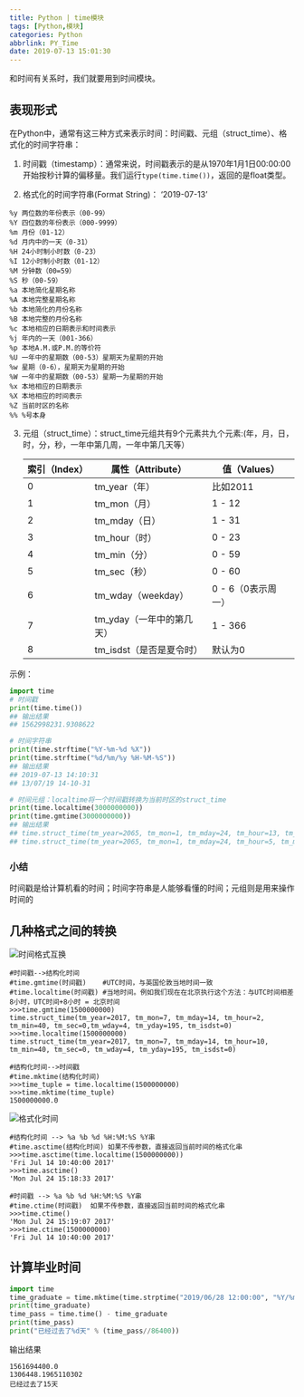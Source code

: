 ```yaml
---
title: Python | time模块
tags: [Python,模块]
categories: Python
abbrlink: PY_Time
date: 2019-07-13 15:01:30
---
```


和时间有关系时，我们就要用到时间模块。

## 表现形式

在Python中，通常有这三种方式来表示时间：时间戳、元组（struct_time）、格式化的时间字符串：

<!-- more -->

1. 时间戳（timestamp）：通常来说，时间戳表示的是从1970年1月1日00:00:00开始按秒计算的偏移量。我们运行`type(time.time())`，返回的是float类型。

2. 格式化的时间字符串(Format String)： ‘2019-07-13’
  

```
%y 两位数的年份表示（00-99）
%Y 四位数的年份表示（000-9999）
%m 月份（01-12）
%d 月内中的一天（0-31）
%H 24小时制小时数（0-23）
%I 12小时制小时数（01-12）
%M 分钟数（00=59）
%S 秒（00-59）
%a 本地简化星期名称
%A 本地完整星期名称
%b 本地简化的月份名称
%B 本地完整的月份名称
%c 本地相应的日期表示和时间表示
%j 年内的一天（001-366）
%p 本地A.M.或P.M.的等价符
%U 一年中的星期数（00-53）星期天为星期的开始
%w 星期（0-6），星期天为星期的开始
%W 一年中的星期数（00-53）星期一为星期的开始
%x 本地相应的日期表示
%X 本地相应的时间表示
%Z 当前时区的名称
%% %号本身
```


3. 元组（struct_time）：struct_time元组共有9个元素共九个元素:(年，月，日，时，分，秒，一年中第几周，一年中第几天等）

   | 索引（Index） | 属性（Attribute）         | 值（Values）       |
   | ------------- | ------------------------- | ------------------ |
   | 0             | tm_year（年）             | 比如2011           |
   | 1             | tm_mon（月）              | 1 - 12             |
   | 2             | tm_mday（日）             | 1 - 31             |
   | 3             | tm_hour（时）             | 0 - 23             |
   | 4             | tm_min（分）              | 0 - 59             |
   | 5             | tm_sec（秒）              | 0 - 60             |
   | 6             | tm_wday（weekday）        | 0 - 6（0表示周一） |
   | 7             | tm_yday（一年中的第几天） | 1 - 366            |
   | 8             | tm_isdst（是否是夏令时）  | 默认为0            |


示例：

```python
import time
# 时间戳
print(time.time())
## 输出结果
## 1562998231.9308622

# 时间字符串
print(time.strftime("%Y-%m-%d %X"))
print(time.strftime("%d/%m/%y %H-%M-%S"))
## 输出结果
## 2019-07-13 14:10:31
## 13/07/19 14-10-31

# 时间元组：localtime将一个时间戳转换为当前时区的struct_time
print(time.localtime(3000000000))
print(time.gmtime(3000000000))
## 输出结果
## time.struct_time(tm_year=2065, tm_mon=1, tm_mday=24, tm_hour=13, tm_min=20, tm_sec=0, tm_wday=5, tm_yday=24, tm_isdst=0)
## time.struct_time(tm_year=2065, tm_mon=1, tm_mday=24, tm_hour=5, tm_min=20, tm_sec=0, tm_wday=5, tm_yday=24, tm_isdst=0)

```

### 小结

时间戳是给计算机看的时间；时间字符串是人能够看懂的时间；元组则是用来操作时间的

## 几种格式之间的转换

![时间格式互换](https://files.zuiyu1818.cn/Python/time_transform.png)

```
#时间戳-->结构化时间
#time.gmtime(时间戳)    #UTC时间，与英国伦敦当地时间一致
#time.localtime(时间戳) #当地时间。例如我们现在在北京执行这个方法：与UTC时间相差8小时，UTC时间+8小时 = 北京时间 
>>>time.gmtime(1500000000)
time.struct_time(tm_year=2017, tm_mon=7, tm_mday=14, tm_hour=2, tm_min=40, tm_sec=0,tm_wday=4, tm_yday=195, tm_isdst=0)
>>>time.localtime(1500000000)
time.struct_time(tm_year=2017, tm_mon=7, tm_mday=14, tm_hour=10, tm_min=40, tm_sec=0, tm_wday=4, tm_yday=195, tm_isdst=0)

#结构化时间-->时间戳　
#time.mktime(结构化时间)
>>>time_tuple = time.localtime(1500000000)
>>>time.mktime(time_tuple)
1500000000.0
```

![格式化时间](https://files.zuiyu1818.cn/Python/time_format.png)

```
#结构化时间 --> %a %b %d %H:%M:%S %Y串
#time.asctime(结构化时间) 如果不传参数，直接返回当前时间的格式化串
>>>time.asctime(time.localtime(1500000000))
'Fri Jul 14 10:40:00 2017'
>>>time.asctime()
'Mon Jul 24 15:18:33 2017'

#时间戳 --> %a %b %d %H:%M:%S %Y串
#time.ctime(时间戳)  如果不传参数，直接返回当前时间的格式化串
>>>time.ctime()
'Mon Jul 24 15:19:07 2017'
>>>time.ctime(1500000000)
'Fri Jul 14 10:40:00 2017' 
```

## 计算毕业时间

```python
import time
time_graduate = time.mktime(time.strptime("2019/06/28 12:00:00", "%Y/%m/%d %H:%M:%S"))
print(time_graduate)
time_pass = time.time() - time_graduate
print(time_pass)
print("已经过去了%d天" % (time_pass//86400))
```

输出结果

```
1561694400.0
1306448.1965110302
已经过去了15天
```

